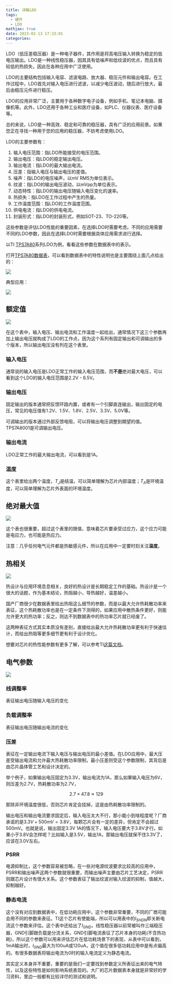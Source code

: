 ```yaml
---
title: 详解LDO
tags:
  - 硬件
  - LDO
mathjax: true
date: 2023-02-13 17:33:01
categories:
---
```



LDO（低压差稳压器）是一种电子器件，其作用是将高电压输入转换为稳定的低电压输出。LDO是一种线性稳压器，因其具有低噪声和低纹波的优点，而且具有较低的热损失，因此在各种应用中广泛使用。

LDO的主要结构包括输入电容、滤波电路、放大器、稳压元件和输出电容。在工作过程中，LDO首先对输入电压进行滤波，以减少电压波动，随后进行放大，最后由稳压元件进行稳压。

LDO的应用非常广泛，主要用于各种数字电子设备，例如手机、笔记本电脑、摄像机等。此外，LDO还用于各种工业和医疗设备，如PLC、仪器仪表、医疗设备等。

总的来说，LDO是一种高效、稳定和可靠的稳压器，具有广泛的应用前景。如果您正在寻找一种用于您的应用的稳压器，不妨考虑使用LDO。

<!-- more -->

LDO的主要参数有：

1. 输入电压范围：指LDO所能接受的电压范围。
2. 输出电压：指LDO的稳定输出电压。
3. 输出电流：指LDO的最大输出电流。
4. 压差：指输入电压与输出电压的差值。
5. 噪声：指LDO的电压噪声，以mV RMS为单位表示。
6. 纹波：指LDO的输出电压波动，以mVpp为单位表示。
7. 动态特性：指LDO的输出电压随输入电压变化的速率。
8. 热损失：指LDO在工作过程中产生的热量。
9. 工作温度范围：指LDO的工作温度范围。
10. 供电电流：指LDO的供电电流。
11. 封装形式：指LDO的封装形式，例如SOT-23、TO-220等。

这些参数是评估LDO性能的重要因素，在选择LDO时需要考虑。不同的应用需要不同的LDO参数，因此在选择LDO时需要根据具体应用需求进行选择。

以TI [TPS7A80](https://www.ti.com.cn/product/cn/TPS7A80)系列LDO为例，看看这些参数在数据表中的表示。

打开[TPS7A80数据表](https://www.ti.com.cn/cn/lit/ds/symlink/tps7a80.pdf)，可以看到数据表中的特性说明也是主要围绕上面几点给出的：

![](https://imgs.boringhex.top/blog/20230213145221.png)

典型应用：

![](https://imgs.boringhex.top/blog/20230213161514.png)

## 额定值

![](https://imgs.boringhex.top/blog/20230213150050.png)

在这个表中，输入电压、输出电流和工作温度一起给出，通常情况下这三个参数再加上输出电压就构成了LDO的工作点，因为这个系列有固定输出和可调输出的多个版本，所以输出电压没有列在这个表里。

### 输入电压

通常说的输入电压是LDO正常工作的输入电压范围，而**不是**绝对最大电压，可以看到这个LDO的输入电压范围是2.2V - 6.5V。

### 输出电压

固定输出的版本通常把反馈环路内置，或者有一个引脚直连输出，输出固定的电压，常见的电压值有1.2V、1.5V、1.8V、2.5V、3.3V、5.0V等。

可调输出的版本通过外部反馈电阻，可以将输出电压调整到期望的值。TPS7A8001是可调输出电压。

### 输出电流

LDO正常工作的最大输出电流，可以看到是1A。

### 温度

这个表里给出两个温度，$T_J$是结温，可以简单理解为芯片内部温度；$T_A$是环境温度，可以简单理解为芯片外表面的环境温度。

## 绝对最大值

![](https://imgs.boringhex.top/blog/20230213160225.png)

这个表也很重要，超过这个表里的限值，意味着芯片要承受过应力，这个应力可能是电应力，也可能是热应力。

注意：几乎任何电气元件都是热敏感元件，所以在应用中一定要时刻关注**温度**。

## 热相关

![](https://imgs.boringhex.top/blog/20230213161020.png)

热设计与应用环境息息相关，良好的热设计是长期稳定工作的基础。热设计是一个很大的话题，作为基本结论，热阻越小，导热越好，温差越小。

国产厂商很少在数据表里给出热阻这么细节的参数，而是以最大允许热耗散功率来表征，这个热耗散功率也是在一定条件下测得的，如果应用中散热条件更好，则能允许更大的热功率；反之，则达不到数据表中的热功率芯片就已经废了。

这两种表征方式其实本质没有差别，直接给出最大允许热耗散功率更有利于快速估计，而给出热阻等更多细节更有利于设计优化。

想要对芯片的热性能参数有更多了解，可以参考TI[这篇文档](http://www.ti.com/cn/lit/pdf/spra953)。

## 电气参数

![](https://imgs.boringhex.top/blog/20230213173615.png)

### 线调整率

表征输出电压随输入电压的变化

### 负载调整率

表征输出电压随输出电流的变化

### 压差

表征在一定输出电流下输入电压与输出电压的最小差值。在LDO应用中，最大压差受输出电流和允许最大热耗散功率限制，最小压差则受这个参数限制，其背后是由芯片晶体管工艺和设计决定的。

举个例子，如果输出电压固定为3.3V，输出电流为1A，那么如果输入电压为6V，则压差为2.7V，热耗散功率为2.7V，

$$
2.7 \times 47.8 \approx 129
$$

那除非环境温度很低，否则芯片肯定会挂掉，这是由热耗散功率限制的。

输出电压和输出电流要求固定后，输入电压太大不行，那小能小到啥程度呢？厂商承诺的是$3.3V + 500mV = 3.8V$，每颗芯片会有一定的差异，但肯定不会超过500mV。也就是说，输出固定3.3V 1A的情况下，输入电压要大于3.8V才行。如果小于3.8V会怎样呢？比如输入是3.5V，输出1A，那输出电压就保不住3.3V了，应该在3.0V左右。

### PSRR

电源抑制比，这个参数容易被忽略，在一些对电源纹波要求比较高的应用中，PSRR和输出噪声这两个参数就很重要，而输出噪声主要由芯片工艺决定，PSRR则跟芯片设计有很大关系。这个参数表征了输出纹波对输入纹波的抑制，值越大，抑制越好。

### 静态电流

这个没有对应到数据表中，在低功耗应用中，这个参数非常重要，不同的厂商可能会用不同的参数来表征。TI这个芯片有使能端，所以可以用表中的$I_{SHDN}$即关断电流这个参数来评估。这个表中还给出了$I_{GND}$，线性稳压器以前常被叫作三端稳压器，GND引脚跟负载是分流关系，GND引脚电流表征了芯片本身的功耗(不含热功耗)，所以这个参数可以用来评估芯片在低功耗场景下的表现，从表中可以看到，1mA输出时，$I_{GND}$最大为100uA或120uA，这个值在很多低功耗应用中是有点偏高的。有很多数据表将输出电流为0时的输入电流定义为静态电流。

其实定义本身并不重要，重要的是我们一定要找到参数定义所表征出来的电气特性，以及这些特性是如何影响系统表现的。大厂的芯片数据表本身就是非常好的学习资料，里边一般都有比较详尽的测试和说明。
